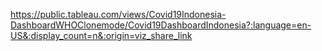 https://public.tableau.com/views/Covid19Indonesia-DashboardWHOClonemode/Covid19DashboardIndonesia?:language=en-US&:display_count=n&:origin=viz_share_link
